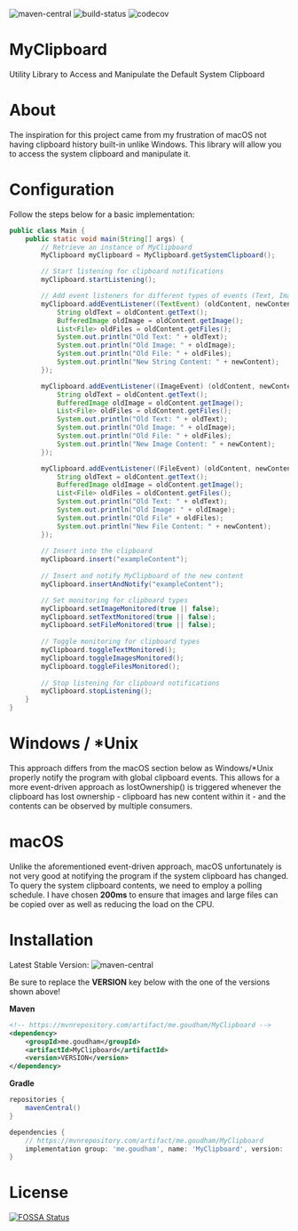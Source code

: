 [maven-central]: https://img.shields.io/maven-central/v/me.goudham/MyClipboard.svg?label=Maven%20Central
[build-status]: https://img.shields.io/github/checks-status/sgoudham/MyClipboard/main
[codecov]: https://codecov.io/gh/sgoudham/MyClipboard/branch/main/graph/badge.svg?token=F4LKql7rIq

![maven-central]
![build-status]
![codecov]

# MyClipboard
Utility Library to Access and Manipulate the Default System Clipboard

# About
The inspiration for this project came from my frustration of macOS not having clipboard history 
built-in unlike Windows. This library will allow you to access the system clipboard and manipulate it. 

# Configuration

Follow the steps below for a basic implementation: 

```java
public class Main {
    public static void main(String[] args) {
        // Retrieve an instance of MyClipboard
        MyClipboard myClipboard = MyClipboard.getSystemClipboard();

        // Start listening for clipboard notifications 
        myClipboard.startListening();

        // Add event listeners for different types of events (Text, Image & File)
        myClipboard.addEventListener((TextEvent) (oldContent, newContent) -> {
            String oldText = oldContent.getText();
            BufferedImage oldImage = oldContent.getImage();
            List<File> oldFiles = oldContent.getFiles();
            System.out.println("Old Text: " + oldText);
            System.out.println("Old Image: " + oldImage);
            System.out.println("Old File: " + oldFiles);
            System.out.println("New String Content: " + newContent);
        });

        myClipboard.addEventListener((ImageEvent) (oldContent, newContent) -> {
            String oldText = oldContent.getText();
            BufferedImage oldImage = oldContent.getImage();
            List<File> oldFiles = oldContent.getFiles();
            System.out.println("Old Text: " + oldText);
            System.out.println("Old Image: " + oldImage);
            System.out.println("Old File: " + oldFiles);
            System.out.println("New Image Content: " + newContent);
        });

        myClipboard.addEventListener((FileEvent) (oldContent, newContent) -> {
            String oldText = oldContent.getText();
            BufferedImage oldImage = oldContent.getImage();
            List<File> oldFiles = oldContent.getFiles();
            System.out.println("Old Text: " + oldText);
            System.out.println("Old Image: " + oldImage);
            System.out.println("Old File" + oldFiles);
            System.out.println("New File Content: " + newContent);
        });
        
        // Insert into the clipboard
        myClipboard.insert("exampleContent");
        
        // Insert and notify MyClipboard of the new content
        myClipboard.insertAndNotify("exampleContent");

        // Set monitoring for clipboard types
        myClipboard.setImageMonitored(true || false);
        myClipboard.setTextMonitored(true || false);
        myClipboard.setFileMonitored(true || false);
        
        // Toggle monitoring for clipboard types
        myClipboard.toggleTextMonitored();
        myClipboard.toggleImagesMonitored();
        myClipboard.toggleFilesMonitored();
        
        // Stop listening for clipboard notifications
        myClipboard.stopListening();
    }
}
```


# Windows / *Unix
This approach differs from the macOS section below as Windows/*Unix properly notify the program with global clipboard events.
This allows for a more event-driven approach as lostOwnership() is triggered whenever the clipboard has lost ownership - clipboard
has new content within it - and the contents can be observed by multiple consumers.

# macOS
Unlike the aforementioned event-driven approach, macOS unfortunately is not very good at notifying the program if the 
system clipboard has changed. To query the system clipboard contents, we need to employ a polling schedule. I have chosen
**200ms** to ensure that images and large files can be copied over as well as reducing the load on the CPU.

# Installation

Latest Stable Version: ![maven-central]
<p>Be sure to replace the <strong>VERSION</strong> key below with the one of the versions shown above!</p>

**Maven**
```xml
<!-- https://mvnrepository.com/artifact/me.goudham/MyClipboard -->
<dependency>
    <groupId>me.goudham</groupId>
    <artifactId>MyClipboard</artifactId>
    <version>VERSION</version>
</dependency>
```

**Gradle**
```gradle
repositories {
    mavenCentral()
}

dependencies {
    // https://mvnrepository.com/artifact/me.goudham/MyClipboard
    implementation group: 'me.goudham', name: 'MyClipboard', version: 'VERSION'
}
```

# License 
[![FOSSA Status](https://app.fossa.com/api/projects/git%2Bgithub.com%2Fsgoudham%2FMyClipboard.svg?type=large)](https://app.fossa.com/projects/git%2Bgithub.com%2Fsgoudham%2FMyClipboard?ref=badge_large)